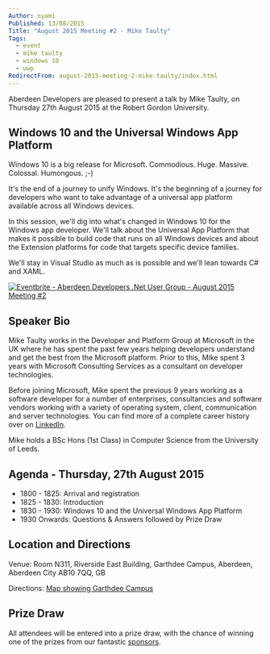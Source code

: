 ```yaml
---
Author: nyami
Published: 13/08/2015
Title: "August 2015 Meeting #2 - Mike Taulty"
Tags:
  - event
  - mike taulty
  - windows 10
  - uwp
RedirectFrom: august-2015-meeting-2-mike-taulty/index.html
---
```


Aberdeen Developers are pleased to present a talk by Mike Taulty, on Thursday 27th August 2015 at the Robert Gordon University.

## Windows 10 and the Universal Windows App Platform

Windows 10 is a big release for Microsoft. Commodious. Huge. Massive. Colossal. Humongous. ;-)

It's the end of a journey to unify Windows. It's the beginning of a journey for developers who want to take advantage of a universal app platform available across all Windows devices.

In this session, we'll dig into what's changed in Windows 10 for the Windows app developer. We'll talk about the Universal App Platform that makes it possible to build code that runs on all Windows devices and about the Extension platforms for code that targets specific device families.

We'll stay in Visual Studio as much as is possible and we'll lean towards C# and XAML.

[![Eventbrite - Aberdeen Developers .Net User Group - August 2015 Meeting #2](https://www.eventbrite.com/custombutton?eid=11987778769)](http://www.eventbrite.com/e/aberdeen-developers-net-user-group-august-2015-meeting-2-tickets-18094386798?aff=blog)

## Speaker Bio

Mike Taulty works in the Developer and Platform Group at Microsoft in the UK where he has spent the past few years helping developers understand and get the best from the Microsoft platform. Prior to this, Mike spent 3 years with Microsoft Consulting Services as a consultant on developer technologies.

Before joining Microsoft, Mike spent the previous 9 years working as a software developer for a number of enterprises, consultancies and software vendors working with a variety of operating system, client, communication and server technologies. You can find more of a complete career history over on [LinkedIn](http://uk.linkedin.com/in/mtaulty).

Mike holds a BSc Hons (1st Class) in Computer Science from the University of Leeds.

## Agenda - Thursday, 27th August 2015

* 1800 - 1825: Arrival and registration
* 1825 - 1830: Introduction
* 1830 - 1930: Windows 10 and the Universal Windows App Platform
* 1930 Onwards: Questions &amp; Answers followed by Prize Draw

## Location and Directions

Venue: Room N311, Riverside East Building, Garthdee Campus, Aberdeen, Aberdeen City AB10 7QQ, GB

Directions: [Map showing Garthdee Campus](https://maps.google.co.uk/maps?q=Faculty+of+Health+%26+Social+Care,+Garthdee+Campus,+Aberdeen,+Aberdeen+City+AB10+7QG,+GB&hl=en&ll=57.119317,-2.136133&spn=0.004165,0.012413&sll=57.746995,-4.687341&sspn=8.392957,25.422363&hq=Faculty+of+Health+%26+Social+Care,+Garthdee+Campus,&hnear=AB10+7QG,+United+Kingdom&t=m&z=17&iwloc=A)

## Prize Draw

All attendees will be entered into a prize draw, with the chance of winning one of the prizes from our fantastic [sponsors](http://www.aberdeendevelopers.co.uk/sponsors/).
